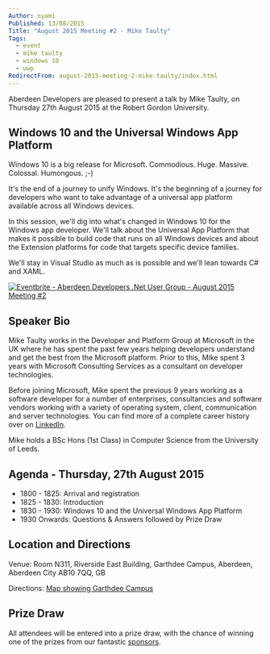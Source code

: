 ```yaml
---
Author: nyami
Published: 13/08/2015
Title: "August 2015 Meeting #2 - Mike Taulty"
Tags:
  - event
  - mike taulty
  - windows 10
  - uwp
RedirectFrom: august-2015-meeting-2-mike-taulty/index.html
---
```


Aberdeen Developers are pleased to present a talk by Mike Taulty, on Thursday 27th August 2015 at the Robert Gordon University.

## Windows 10 and the Universal Windows App Platform

Windows 10 is a big release for Microsoft. Commodious. Huge. Massive. Colossal. Humongous. ;-)

It's the end of a journey to unify Windows. It's the beginning of a journey for developers who want to take advantage of a universal app platform available across all Windows devices.

In this session, we'll dig into what's changed in Windows 10 for the Windows app developer. We'll talk about the Universal App Platform that makes it possible to build code that runs on all Windows devices and about the Extension platforms for code that targets specific device families.

We'll stay in Visual Studio as much as is possible and we'll lean towards C# and XAML.

[![Eventbrite - Aberdeen Developers .Net User Group - August 2015 Meeting #2](https://www.eventbrite.com/custombutton?eid=11987778769)](http://www.eventbrite.com/e/aberdeen-developers-net-user-group-august-2015-meeting-2-tickets-18094386798?aff=blog)

## Speaker Bio

Mike Taulty works in the Developer and Platform Group at Microsoft in the UK where he has spent the past few years helping developers understand and get the best from the Microsoft platform. Prior to this, Mike spent 3 years with Microsoft Consulting Services as a consultant on developer technologies.

Before joining Microsoft, Mike spent the previous 9 years working as a software developer for a number of enterprises, consultancies and software vendors working with a variety of operating system, client, communication and server technologies. You can find more of a complete career history over on [LinkedIn](http://uk.linkedin.com/in/mtaulty).

Mike holds a BSc Hons (1st Class) in Computer Science from the University of Leeds.

## Agenda - Thursday, 27th August 2015

* 1800 - 1825: Arrival and registration
* 1825 - 1830: Introduction
* 1830 - 1930: Windows 10 and the Universal Windows App Platform
* 1930 Onwards: Questions &amp; Answers followed by Prize Draw

## Location and Directions

Venue: Room N311, Riverside East Building, Garthdee Campus, Aberdeen, Aberdeen City AB10 7QQ, GB

Directions: [Map showing Garthdee Campus](https://maps.google.co.uk/maps?q=Faculty+of+Health+%26+Social+Care,+Garthdee+Campus,+Aberdeen,+Aberdeen+City+AB10+7QG,+GB&hl=en&ll=57.119317,-2.136133&spn=0.004165,0.012413&sll=57.746995,-4.687341&sspn=8.392957,25.422363&hq=Faculty+of+Health+%26+Social+Care,+Garthdee+Campus,&hnear=AB10+7QG,+United+Kingdom&t=m&z=17&iwloc=A)

## Prize Draw

All attendees will be entered into a prize draw, with the chance of winning one of the prizes from our fantastic [sponsors](http://www.aberdeendevelopers.co.uk/sponsors/).
